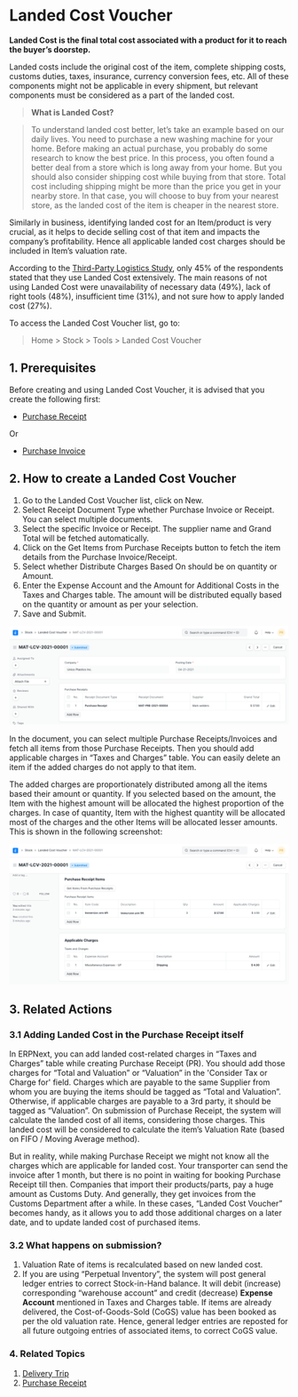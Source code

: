 
# Landed Cost Voucher



**Landed Cost is the final total cost associated with a product for it to reach the buyer’s doorstep.**


Landed costs include the original cost of the item, complete shipping costs, customs duties, taxes, insurance, currency conversion fees, etc. All of these components might not be applicable in every shipment, but relevant components must be considered as a part of the landed cost.


> **What is Landed Cost?**


> To understand landed cost better, let’s take an example based on our daily lives. You need to purchase a new washing machine for your home. Before making an actual purchase, you probably do some research to know the best price. In this process, you often found a better deal from a store which is long away from your home. But you should also consider shipping cost while buying from that store. Total cost including shipping might be more than the price you get in your nearby store. In that case, you will choose to buy from your nearest store, as the landed cost of the item is cheaper in the nearest store.


Similarly in business, identifying landed cost for an Item/product is very crucial, as it helps to decide selling cost of that item and impacts the company’s profitability. Hence all applicable landed cost charges should be included in Item’s valuation rate.


According to the [Third-Party Logistics Study](http://www.3plstudy.com/), only 45% of the respondents stated that they use Landed Cost extensively. The main reasons of not using Landed Cost were unavailability of necessary data (49%), lack of right tools (48%), insufficient time (31%), and not sure how to apply landed cost (27%).


To access the Landed Cost Voucher list, go to:
> Home > Stock > Tools > Landed Cost Voucher


## 1. Prerequisites


Before creating and using Landed Cost Voucher, it is advised that you create the following first:


* [Purchase Receipt](/docs/en/stock/purchase-receipt)


Or
* [Purchase Invoice](/docs/en/accounts/purchase-invoice)


## 2. How to create a Landed Cost Voucher


1. Go to the Landed Cost Voucher list, click on New.
2. Select Receipt Document Type whether Purchase Invoice or Receipt. You can select multiple documents.
3. Select the specific Invoice or Receipt. The supplier name and Grand Total will be fetched automatically.
4. Click on the Get Items from Purchase Receipts button to fetch the item details from the Purchase Invoice/Receipt.
5. Select whether Distribute Charges Based On should be on quantity or Amount.
6. Enter the Expense Account and the Amount for Additional Costs in the Taxes and Charges table. The amount will be distributed equally based on the quantity or amount as per your selection.
7. Save and Submit.


![Landed Cost Voucher](/files/landed-cost-voucher.png)


In the document, you can select multiple Purchase Receipts/Invoices and fetch all items from those Purchase Receipts. Then you should add applicable charges in “Taxes and Charges” table. You can easily delete an item if the added charges do not apply to that item.


The added charges are proportionately distributed among all the items based their amount or quantity. If you selected based on the amount, the Item with the highest amount will be allocated the highest proportion of the charges. In case of quantity, Item with the highest quantity will be allocated most of the charges and the other Items will be allocated lesser amounts. This is shown in the following screenshot:


![Landed Cost Voucher](/files/landed-cost-distribution.png)


## 3. Related Actions


### 3.1 Adding Landed Cost in the Purchase Receipt itself


In ERPNext, you can add landed cost-related charges in “Taxes and Charges” table while creating Purchase Receipt (PR). You should add those charges for “Total and Valuation” or “Valuation” in the 'Consider Tax or Charge for' field. Charges which are payable to the same Supplier from whom you are buying the items should be tagged as “Total and Valuation”. Otherwise, if applicable charges are payable to a 3rd party, it should be tagged as “Valuation”. On submission of Purchase Receipt, the system will calculate the landed cost of all items, considering those charges. This landed cost will be considered to calculate the item’s Valuation Rate (based on FIFO / Moving Average method).


But in reality, while making Purchase Receipt we might not know all the charges which are applicable for landed cost. Your transporter can send the invoice after 1 month, but there is no point in waiting for booking Purchase Receipt till then. Companies that import their products/parts, pay a huge amount as Customs Duty. And generally, they get invoices from the Customs Department after a while. In these cases, “Landed Cost Voucher” becomes handy, as it allows you to add those additional charges on a later date, and to update landed cost of purchased items.


### 3.2 What happens on submission?


1. Valuation Rate of items is recalculated based on new landed cost.
2. If you are using “Perpetual Inventory”, the system will post general ledger entries to correct Stock-in-Hand balance. It will debit (increase) corresponding “warehouse account” and credit (decrease) **Expense Account** mentioned in Taxes and Charges table. If items are already delivered, the Cost-of-Goods-Sold (CoGS) value has been booked as per the old valuation rate. Hence, general ledger entries are reposted for all future outgoing entries of associated items, to correct CoGS value.


### 4. Related Topics


1. [Delivery Trip](/docs/en/stock/delivery-trip)
2. [Purchase Receipt](/docs/en/stock/purchase-receipt)




